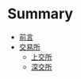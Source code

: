 # Summary

* [前言](readme.md)
* [交易所](EXCHANGE.md)
  * [上交所](EXCHANGE/SSE.md)
  * [深交所](EXCHANGE/SZSE.md)



